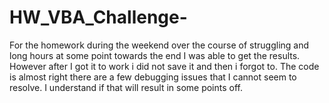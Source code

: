 # HW_VBA_Challenge-

For the homework during the weekend over the course of struggling and long hours at some point towards the end I was able to get the results.  However after I got it to work i did not save it and then i forgot to.  The code is almost right there are a few debugging issues that I cannot seem to resolve.  I understand if that will result in some points off.  
